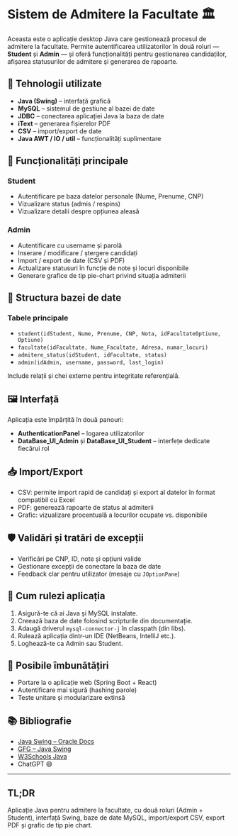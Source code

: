# Sistem de Admitere la Facultate 🏛️

Aceasta este o aplicație desktop Java care gestionează procesul de admitere la facultate. Permite autentificarea utilizatorilor în două roluri — **Student** și **Admin** — și oferă funcționalități pentru gestionarea candidaților, afișarea statusurilor de admitere și generarea de rapoarte.

## 🔧 Tehnologii utilizate

- **Java (Swing)** – interfață grafică
- **MySQL** – sistemul de gestiune al bazei de date
- **JDBC** – conectarea aplicației Java la baza de date
- **iText** – generarea fișierelor PDF
- **CSV** – import/export de date
- **Java AWT / IO / util** – funcționalități suplimentare

## 🧠 Funcționalități principale

### Student

- Autentificare pe baza datelor personale (Nume, Prenume, CNP)
- Vizualizare status (admis / respins)
- Vizualizare detalii despre opțiunea aleasă

### Admin

- Autentificare cu username și parolă
- Inserare / modificare / ștergere candidați
- Import / export de date (CSV și PDF)
- Actualizare statusuri în funcție de note și locuri disponibile
- Generare grafice de tip pie-chart privind situația admiterii

## 🧱 Structura bazei de date

### Tabele principale

- `student(idStudent, Nume, Prenume, CNP, Nota, idFacultateOptiune, Optiune)`
- `facultate(idFacultate, Nume_Facultate, Adresa, numar_locuri)`
- `admitere_status(idStudent, idFacultate, status)`
- `admin(idAdmin, username, password, last_login)`

Include relații și chei externe pentru integritate referențială.

## 🖼️ Interfață

Aplicația este împărțită în două panouri:

- **AuthenticationPanel** – logarea utilizatorilor
- **DataBase_UI_Admin** și **DataBase_UI_Student** – interfețe dedicate fiecărui rol

## 📥 Import/Export

- CSV: permite import rapid de candidați și export al datelor în format compatibil cu Excel
- PDF: generează rapoarte de status al admiterii
- Grafic: vizualizare procentuală a locurilor ocupate vs. disponibile

## 🛡️ Validări și tratări de excepții

- Verificări pe CNP, ID, note și opțiuni valide
- Gestionare excepții de conectare la baza de date
- Feedback clar pentru utilizator (mesaje cu `JOptionPane`)

## 🚀 Cum rulezi aplicația

1. Asigură-te că ai Java și MySQL instalate.
2. Creează baza de date folosind scripturile din documentație.
3. Adaugă driverul `mysql-connector-j` în classpath (din libs).
4. Rulează aplicația dintr-un IDE (NetBeans, IntelliJ etc.).
5. Loghează-te ca Admin sau Student.

## 🧪 Posibile îmbunătățiri

- Portare la o aplicație web (Spring Boot + React)
- Autentificare mai sigură (hashing parole)
- Teste unitare și modularizare extinsă

## 📚 Bibliografie

- [Java Swing – Oracle Docs](https://docs.oracle.com/javase/7/docs/api/javax/swing/)
- [GFG – Java Swing](https://www.geeksforgeeks.org/introduction-to-java-swing/)
- [W3Schools Java](https://www.w3schools.com/java/)
- ChatGPT 😄

---

## TL;DR

Aplicație Java pentru admitere la facultate, cu două roluri (Admin + Student), interfață Swing, baze de date MySQL, import/export CSV, export PDF și grafic de tip pie chart.
